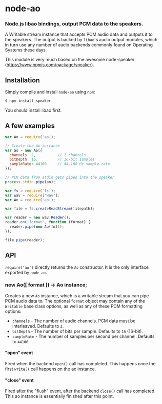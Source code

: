 node-ao
============
### Node.js libao bindings, output PCM data to the speakers.

A Writable stream instance that accepts PCM audio data and outputs it
to the speakers. The output is backed by `libao`'s audio output modules, which
in turn use any number of audio backends commonly found on Operating Systems
these days.

This module is very much based on the awesome node-speaker
(https://www.npmjs.com/package/speaker).

Installation
------------

Simply compile and install `node-ao` using `npm`:

``` bash
$ npm install speaker
```

You should install libao first.

A few examples
--------------

``` javascript
var Ao = require('ao');

// Create the Ao instance
var ao = new Ao({
  channels: 2,          // 2 channels
  bitDepth: 16,         // 16-bit samples
  sampleRate: 44100     // 44,100 Hz sample rate
});

// PCM data from stdin gets piped into the speaker
process.stdin.pipe(ao);
```

``` javascript
var fs = require('fs');
var wav = require('wav');
var Ao = require('ao');

var file = fs.createReadStream(filepath);

var reader = new wav.Reader();
reader.on('format', function (format) {
  reader.pipe(new Ao(fmt));
});

file.pipe(reader);
```

API
---

`require('ao')` directly returns the `Ao` constructor. It is the only
interface exported by `node-ao`.

### new Ao([ format ]) -> Ao instance;

Creates a new `Ao` instance, which is a writable stream that you can pipe
PCM audio data to. The optional `format` object may contain any of the `Writable`
base class options, as well as any of these PCM formatting options:

  * `channels` - The number of audio channels. PCM data must be interleaved. Defaults to `2`.
  * `bitDepth` - The number of bits per sample. Defaults to `16` (16-bit).
  * `sampleRate` - The number of samples per second per channel. Defaults to `44100`.

#### "open" event

Fired when the backend `open()` call has completed. This happens once the first
`write()` call happens on the ao instance.

#### "close" event

Fired after the "flush" event, after the backend `close()` call has completed.
This ao instance is essentially finished after this point.

